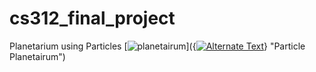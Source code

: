 # cs312_final_project
Planetarium using Particles
[![planetairum]({https://github.com/shaili-regmi/cs312_final_project/blob/main/demos/Movies%20%26%20TV%205_18_2021%208_23_43%20PM.png})]({[![Alternate Text]({image-url})]({video-url} "Link Title")} "Particle Planetairum")
